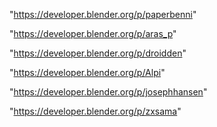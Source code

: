 "https://developer.blender.org/p/paperbenni"

"https://developer.blender.org/p/aras_p"

"https://developer.blender.org/p/droidden"

"https://developer.blender.org/p/Alpi"

"https://developer.blender.org/p/josephhansen"

 
"https://developer.blender.org/p/zxsama"


 
